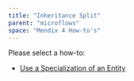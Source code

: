 ```yaml
---
title: "Inheritance Split"
parent: "microflows"
space: "Mendix 4 How-to's"
---
```

Please select a how-to:

*   [Use a Specialization of an Entity](use-a-specialization-of-an-entity)
